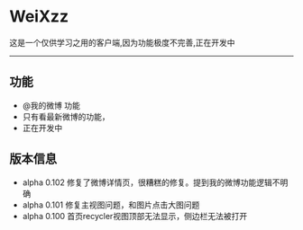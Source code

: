 # WeiXzz

这是一个仅供学习之用的客户端,因为功能极度不完善,正在开发中

* * *

## 功能

*   @我的微博 功能
*   只有看最新微博的功能，
*   正在开发中

## 版本信息

*   alpha 0.102
修复了微博详情页，很糟糕的修复。提到我的微博功能逻辑不明确
*   alpha 0.101
修复主视图问题，和图片点击大图问题
*   alpha 0.100
首页recycler视图顶部无法显示，侧边栏无法被打开